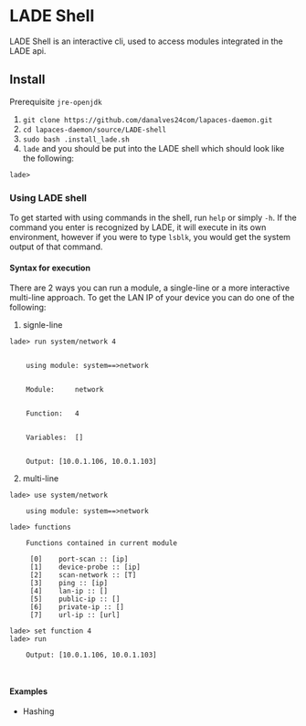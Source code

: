 # LADE Shell
LADE Shell is an interactive cli, used to access modules integrated in the LADE api.

## Install

Prerequisite `jre-openjdk`

1. `git clone https://github.com/danalves24com/lapaces-daemon.git`
2. `cd lapaces-daemon/source/LADE-shell`
3. `sudo bash .install_lade.sh`
4. `lade` and you should be put into the LADE shell which should look like the following:

```
lade>
```

### Using LADE shell
To get started with using commands in the shell, run `help` or simply `-h`. If the command you enter is recognized by LADE, it will execute in its own environment, however if you were to type `lsblk`, you would get the system output of that command.
#### Syntax for execution
There are 2 ways you can run a module, a single-line or a more interactive multi-line approach.
To get the LAN IP of your device you can do one of the following:
1. signle-line

``` 
lade> run system/network 4


	using module: system==>network


	Module:		network


	Function:	4


	Variables:	[]


	Output: [10.0.1.106, 10.0.1.103]

```


2. multi-line

```
lade> use system/network

	using module: system==>network

lade> functions

	Functions contained in current module

	 [0]	port-scan :: [ip]
	 [1]	device-probe :: [ip]
	 [2]	scan-network :: [T]
	 [3]	ping :: [ip]
	 [4]	lan-ip :: []
	 [5]	public-ip :: []
	 [6]	private-ip :: []
	 [7]	url-ip :: [url]

lade> set function 4
lade> run

	Output: [10.0.1.106, 10.0.1.103]

    
```

#### Examples
+ Hashing 
